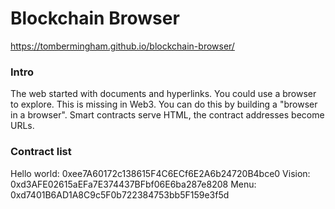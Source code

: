 # Blockchain Browser
https://tombermingham.github.io/blockchain-browser/

### Intro
The web started with documents and hyperlinks. You could use a browser to explore. This is missing in Web3.
You can do this by building a "browser in a browser".
Smart contracts serve HTML, the contract addresses become URLs.

### Contract list
Hello world: 0xee7A60172c138615F4C6ECf6E2A6b24720B4bce0
Vision: 0xd3AFE02615aEFa7E374437BFbf06E6ba287e8208
Menu: 0xd7401B6AD1A8C9c5F0b722384753bb5F159e3f5d
